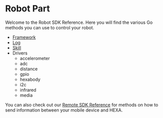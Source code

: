 # Robot Part

Welcome to the Robot SDK Reference. Here you will find the various Go methods you can use to control your robot.

* [Framework](/APIReference/framework.md)
* [Log](/APIReference/log.md)
* [Skill](/Development/bridgeskill.md)
* Drivers
  * accelerometer
  * adc
  * distance
  * gpio
  * hexabody
  * i2c
  * infrared
  * media

You can also check out our [Remote SDK Reference](/APIReference/remotepart.md) for methods on how to send information between your mobile device and HEXA.



